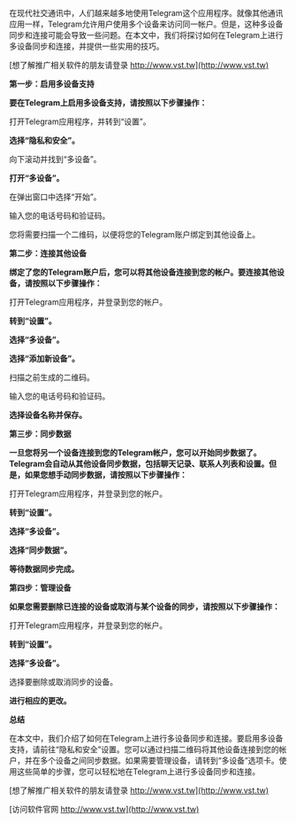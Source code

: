 在现代社交通讯中，人们越来越多地使用Telegram这个应用程序。就像其他通讯应用一样，Telegram允许用户使用多个设备来访问同一帐户。但是，这种多设备同步和连接可能会导致一些问题。在本文中，我们将探讨如何在Telegram上进行多设备同步和连接，并提供一些实用的技巧。

[想了解推广相关软件的朋友请登录 http://www.vst.tw](http://www.vst.tw)

**第一步：启用多设备支持**

**要在Telegram上启用多设备支持，请按照以下步骤操作：**

打开Telegram应用程序，并转到“设置”。

**选择“隐私和安全”。**

向下滚动并找到“多设备”。

**打开“多设备”。**

在弹出窗口中选择“开始”。

输入您的电话号码和验证码。

您将需要扫描一个二维码，以便将您的Telegram账户绑定到其他设备上。

**第二步：连接其他设备**

**绑定了您的Telegram账户后，您可以将其他设备连接到您的帐户。要连接其他设备，请按照以下步骤操作：**

打开Telegram应用程序，并登录到您的帐户。

**转到“设置”。**

**选择“多设备”。**

**选择“添加新设备”。**

扫描之前生成的二维码。

输入您的电话号码和验证码。

**选择设备名称并保存。**

**第三步：同步数据**

**一旦您将另一个设备连接到您的Telegram帐户，您可以开始同步数据了。Telegram会自动从其他设备同步数据，包括聊天记录、联系人列表和设置。但是，如果您想手动同步数据，请按照以下步骤操作：**

打开Telegram应用程序，并登录到您的帐户。

**转到“设置”。**

**选择“多设备”。**

**选择“同步数据”。**

**等待数据同步完成。**

**第四步：管理设备**

**如果您需要删除已连接的设备或取消与某个设备的同步，请按照以下步骤操作：**

打开Telegram应用程序，并登录到您的帐户。

**转到“设置”。**

**选择“多设备”。**

选择要删除或取消同步的设备。

**进行相应的更改。**

**总结**

在本文中，我们介绍了如何在Telegram上进行多设备同步和连接。要启用多设备支持，请前往“隐私和安全”设置。您可以通过扫描二维码将其他设备连接到您的帐户，并在多个设备之间同步数据。如果需要管理设备，请转到“多设备”选项卡。使用这些简单的步骤，您可以轻松地在Telegram上进行多设备同步和连接。

[想了解推广相关软件的朋友请登录 http://www.vst.tw](http://www.vst.tw)


[访问软件官网 http://www.vst.tw](http://www.vst.tw)
